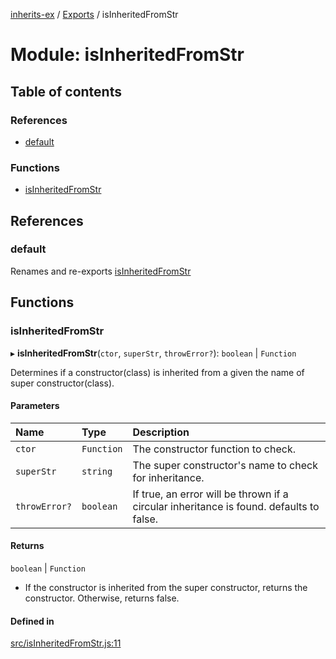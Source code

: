 [inherits-ex](../README.md) / [Exports](../modules.md) / isInheritedFromStr

# Module: isInheritedFromStr

## Table of contents

### References

- [default](isInheritedFromStr.md#default)

### Functions

- [isInheritedFromStr](isInheritedFromStr.md#isinheritedfromstr)

## References

### default

Renames and re-exports [isInheritedFromStr](isInheritedFromStr.md#isinheritedfromstr)

## Functions

### isInheritedFromStr

▸ **isInheritedFromStr**(`ctor`, `superStr`, `throwError?`): `boolean` \| `Function`

Determines if a constructor(class) is inherited from a given the name of super constructor(class).

#### Parameters

| Name | Type | Description |
| :------ | :------ | :------ |
| `ctor` | `Function` | The constructor function to check. |
| `superStr` | `string` | The super constructor's name to check for inheritance. |
| `throwError?` | `boolean` | If true, an error will be thrown if a circular inheritance is found. defaults to false. |

#### Returns

`boolean` \| `Function`

- If the constructor is inherited from the super constructor, returns the constructor.
  Otherwise, returns false.

#### Defined in

[src/isInheritedFromStr.js:11](https://github.com/snowyu/inherits-ex.js/blob/696e49c/src/isInheritedFromStr.js#L11)
